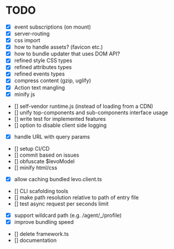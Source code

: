 # TODO
- [x] event subscriptions (on mount)
- [x] server-routing
- [x] css import
- [x] how to handle assets? (favicon etc.)
- [x] how to bundle updater that uses DOM API?
- [x] refined style CSS types
- [x] refined attributes types
- [x] refined events types
- [x] compress content (gzip, uglify)
- [x] Action text mangling
- [x] minify js
- [] self-vendor runtime.js (instead of loading from a CDN)
- [] unify top-components and sub-components interface usage
- [] write test for implemented features
- [] option to disable client side logging
- [x] handle URL with query params
- [] setup CI/CD
- [] commit based on issues
- [] obfuscate $levoModel
- [] minify html/css
- [x] allow caching bundled levo.client.ts
- [] CLI scafolding tools
- [] make path resolution relative to path of entry file
- [] test async request per seconds limit
- [x] support wildcard path (e.g. /agent/_/profile)
- [x] improve bundling speed
- [] delete framework.ts
- [] documentation